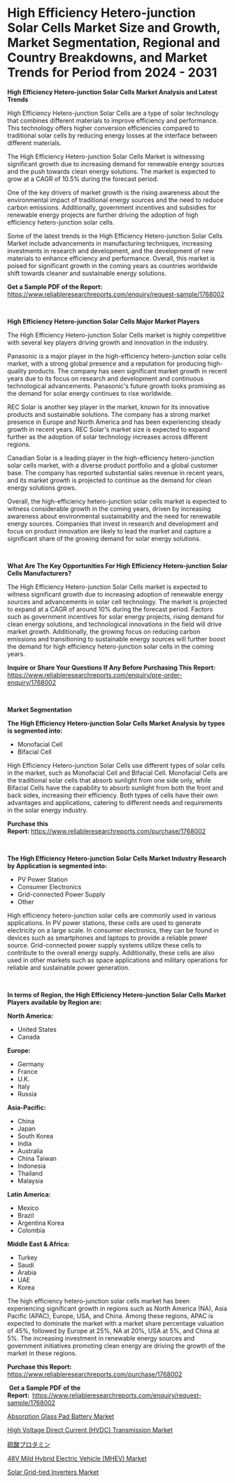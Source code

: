 <p><h1>High Efficiency Hetero-junction Solar Cells Market Size and Growth, Market Segmentation, Regional and Country Breakdowns, and Market Trends for Period from 2024 -  2031</h1></p><p><strong>High Efficiency Hetero-junction Solar Cells Market Analysis and Latest Trends</strong></p>
<p><p>High Efficiency Hetero-junction Solar Cells are a type of solar technology that combines different materials to improve efficiency and performance. This technology offers higher conversion efficiencies compared to traditional solar cells by reducing energy losses at the interface between different materials.</p><p>The High Efficiency Hetero-junction Solar Cells Market is witnessing significant growth due to increasing demand for renewable energy sources and the push towards clean energy solutions. The market is expected to grow at a CAGR of 10.5% during the forecast period.</p><p>One of the key drivers of market growth is the rising awareness about the environmental impact of traditional energy sources and the need to reduce carbon emissions. Additionally, government incentives and subsidies for renewable energy projects are further driving the adoption of high efficiency hetero-junction solar cells.</p><p>Some of the latest trends in the High Efficiency Hetero-junction Solar Cells Market include advancements in manufacturing techniques, increasing investments in research and development, and the development of new materials to enhance efficiency and performance. Overall, this market is poised for significant growth in the coming years as countries worldwide shift towards cleaner and sustainable energy solutions.</p></p>
<p><strong>Get a Sample PDF of the Report:&nbsp;</strong> <a href="https://www.reliableresearchreports.com/enquiry/request-sample/1768002">https://www.reliableresearchreports.com/enquiry/request-sample/1768002</a></p>
<p>&nbsp;</p>
<p><strong>High Efficiency Hetero-junction Solar Cells Major Market Players</strong></p>
<p><p>The High Efficiency Hetero-junction Solar Cells market is highly competitive with several key players driving growth and innovation in the industry. </p><p>Panasonic is a major player in the high-efficiency hetero-junction solar cells market, with a strong global presence and a reputation for producing high-quality products. The company has seen significant market growth in recent years due to its focus on research and development and continuous technological advancements. Panasonic's future growth looks promising as the demand for solar energy continues to rise worldwide.</p><p>REC Solar is another key player in the market, known for its innovative products and sustainable solutions. The company has a strong market presence in Europe and North America and has been experiencing steady growth in recent years. REC Solar's market size is expected to expand further as the adoption of solar technology increases across different regions.</p><p>Canadian Solar is a leading player in the high-efficiency hetero-junction solar cells market, with a diverse product portfolio and a global customer base. The company has reported substantial sales revenue in recent years, and its market growth is projected to continue as the demand for clean energy solutions grows.</p><p>Overall, the high-efficiency hetero-junction solar cells market is expected to witness considerable growth in the coming years, driven by increasing awareness about environmental sustainability and the need for renewable energy sources. Companies that invest in research and development and focus on product innovation are likely to lead the market and capture a significant share of the growing demand for solar energy solutions.</p></p>
<p>&nbsp;</p>
<p><strong>What Are The Key Opportunities For High Efficiency Hetero-junction Solar Cells Manufacturers?</strong></p>
<p><p>The High Efficiency Hetero-junction Solar Cells market is expected to witness significant growth due to increasing adoption of renewable energy sources and advancements in solar cell technology. The market is projected to expand at a CAGR of around 10% during the forecast period. Factors such as government incentives for solar energy projects, rising demand for clean energy solutions, and technological innovations in the field will drive market growth. Additionally, the growing focus on reducing carbon emissions and transitioning to sustainable energy sources will further boost the demand for high efficiency hetero-junction solar cells in the coming years.</p></p>
<p><strong>Inquire or Share Your Questions If Any Before Purchasing This Report:</strong> <a href="https://www.reliableresearchreports.com/enquiry/pre-order-enquiry/1768002">https://www.reliableresearchreports.com/enquiry/pre-order-enquiry/1768002</a></p>
<p>&nbsp;</p>
<p><strong>Market Segmentation</strong></p>
<p><strong>The High Efficiency Hetero-junction Solar Cells Market Analysis by types is segmented into:</strong></p>
<p><ul><li>Monofacial Cell</li><li>Bifacial Cell</li></ul></p>
<p><p>High Efficiency Hetero-junction Solar Cells use different types of solar cells in the market, such as Monofacial Cell and Bifacial Cell. Monofacial Cells are the traditional solar cells that absorb sunlight from one side only, while Bifacial Cells have the capability to absorb sunlight from both the front and back sides, increasing their efficiency. Both types of cells have their own advantages and applications, catering to different needs and requirements in the solar energy industry.</p></p>
<p><strong>Purchase this Report:&nbsp;</strong><a href="https://www.reliableresearchreports.com/purchase/1768002">https://www.reliableresearchreports.com/purchase/1768002</a></p>
<p>&nbsp;</p>
<p><strong>The High Efficiency Hetero-junction Solar Cells Market Industry Research by Application is segmented into:</strong></p>
<p><ul><li>PV Power Station</li><li>Consumer Electronics</li><li>Grid-connected Power Supply</li><li>Other</li></ul></p>
<p><p>High efficiency hetero-junction solar cells are commonly used in various applications. In PV power stations, these cells are used to generate electricity on a large scale. In consumer electronics, they can be found in devices such as smartphones and laptops to provide a reliable power source. Grid-connected power supply systems utilize these cells to contribute to the overall energy supply. Additionally, these cells are also used in other markets such as space applications and military operations for reliable and sustainable power generation.</p></p>
<p>&nbsp;</p>
<p><strong>In terms of Region, the High Efficiency Hetero-junction Solar Cells Market Players available by Region are:</strong></p>
<p>
    <p> <strong> North America: </strong>
        <ul>
            <li>United States</li>
            <li>Canada</li>
        </ul>
        </p> 
    <p> <strong> Europe: </strong>
        <ul>
            <li>Germany</li>
            <li>France</li>
            <li>U.K.</li>
            <li>Italy</li>
            <li>Russia</li>
        </ul>
        </p> 
    <p> <strong> Asia-Pacific: </strong>
        <ul>
            <li>China</li>
            <li>Japan</li>
            <li>South Korea</li>
            <li>India</li>
            <li>Australia</li>
            <li>China Taiwan</li>
            <li>Indonesia</li>
            <li>Thailand</li>
            <li>Malaysia</li>
        </ul>
        </p> 
    <p> <strong> Latin America: </strong>
        <ul>
            <li>Mexico</li>
            <li>Brazil</li>
            <li>Argentina Korea</li>
            <li>Colombia</li>
        </ul>
        </p> 
    <p> <strong> Middle East & Africa: </strong>
        <ul>
            <li>Turkey</li>
            <li>Saudi</li>
            <li>Arabia</li>
            <li>UAE</li>
            <li>Korea</li>
        </ul>
    </p>
    </p>
<p><p>The high efficiency hetero-junction solar cells market has been experiencing significant growth in regions such as North America (NA), Asia Pacific (APAC), Europe, USA, and China. Among these regions, APAC is expected to dominate the market with a market share percentage valuation of 45%, followed by Europe at 25%, NA at 20%, USA at 5%, and China at 5%. The increasing investment in renewable energy sources and government initiatives promoting clean energy are driving the growth of the market in these regions.</p></p>
<p><strong>Purchase this Report: </strong><a href="https://www.reliableresearchreports.com/purchase/1768002">https://www.reliableresearchreports.com/purchase/1768002</a></p>
<p>&nbsp;<strong>Get a Sample PDF of the Report:&nbsp;&nbsp;</strong><a href="https://www.reliableresearchreports.com/enquiry/request-sample/1768002">https://www.reliableresearchreports.com/enquiry/request-sample/1768002</a></p>
<p><strong></strong></p>
<p><p><a href="https://issuu.com/reportprime-2/docs/absorption-glass-pad-battery-market-size-2030.pptx">Absorption Glass Pad Battery Market</a></p><p><a href="https://github.com/derrinmiltonellis35gcl/Market-Research-Report-List-2/blob/main/high-voltage-direct-current-hvdc-transmission-market.md">High Voltage Direct Current (HVDC) Transmission Market</a></p><p><a href="https://github.com/efcvopdgkdx128/Market-Research-Report-List-1/blob/main/621115216774.md">硫酸プロタミン</a></p><p><a href="https://issuu.com/reportprime-2/docs/48v-mild-hybrid-electric-vehicle-mhev-market-size-">48V Mild Hybrid Electric Vehicle (MHEV) Market</a></p><p><a href="https://github.com/Sherrillcrooksxa8i18ucf2m/Market-Research-Report-List-1/blob/main/solar-grid-tied-inverters-market.md">Solar Grid-tied Inverters Market</a></p></p>